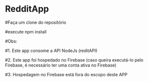 # RedditApp

#Faça um clone do repositório

#execute npm install

#Obs: 

#1. Este app consome a API NodeJs (reditAPI)

#2. Este app foi hospedado no Firebase (caso queira executá-lo pelo Firebase, é necessário ter uma conta ativa no Firebase)

#3. Hospedagem no Firebase está fora do escopo deste APP
